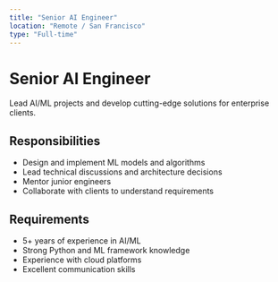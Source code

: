 ```yaml
---
title: "Senior AI Engineer"
location: "Remote / San Francisco"
type: "Full-time"
---
```


# Senior AI Engineer

Lead AI/ML projects and develop cutting-edge solutions for enterprise clients.

## Responsibilities

- Design and implement ML models and algorithms
- Lead technical discussions and architecture decisions
- Mentor junior engineers
- Collaborate with clients to understand requirements

## Requirements

- 5+ years of experience in AI/ML
- Strong Python and ML framework knowledge
- Experience with cloud platforms
- Excellent communication skills
